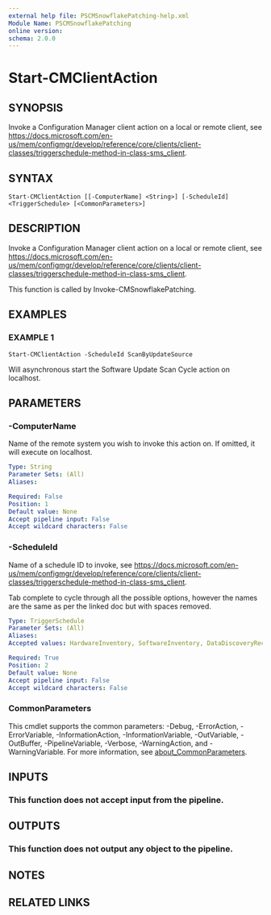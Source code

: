 ```yaml
---
external help file: PSCMSnowflakePatching-help.xml
Module Name: PSCMSnowflakePatching
online version:
schema: 2.0.0
---
```


# Start-CMClientAction

## SYNOPSIS
Invoke a Configuration Manager client action on a local or remote client, see https://docs.microsoft.com/en-us/mem/configmgr/develop/reference/core/clients/client-classes/triggerschedule-method-in-class-sms_client.

## SYNTAX

```
Start-CMClientAction [[-ComputerName] <String>] [-ScheduleId] <TriggerSchedule> [<CommonParameters>]
```

## DESCRIPTION
Invoke a Configuration Manager client action on a local or remote client, see https://docs.microsoft.com/en-us/mem/configmgr/develop/reference/core/clients/client-classes/triggerschedule-method-in-class-sms_client.

This function is called by Invoke-CMSnowflakePatching.

## EXAMPLES

### EXAMPLE 1
```
Start-CMClientAction -ScheduleId ScanByUpdateSource
```

Will asynchronous start the Software Update Scan Cycle action on localhost.

## PARAMETERS

### -ComputerName
Name of the remote system you wish to invoke this action on.
If omitted, it will execute on localhost.

```yaml
Type: String
Parameter Sets: (All)
Aliases:

Required: False
Position: 1
Default value: None
Accept pipeline input: False
Accept wildcard characters: False
```

### -ScheduleId
Name of a schedule ID to invoke, see https://docs.microsoft.com/en-us/mem/configmgr/develop/reference/core/clients/client-classes/triggerschedule-method-in-class-sms_client.

Tab complete to cycle through all the possible options, however the names are the same as per the linked doc but with spaces removed.

```yaml
Type: TriggerSchedule
Parameter Sets: (All)
Aliases:
Accepted values: HardwareInventory, SoftwareInventory, DataDiscoveryRecord, FileCollection, IDMIFCollection, ClientMachineAuthentication, MachinePolicyAssignmentsRequest, MachinePolicyEvaluation, RefreshDefaultMPTask, LocationServicesRefreshLocationsTask, LocationServicesTimeoutRefreshTask, UserPolicyAgentRequestAssignment, UserPolicyAgentEvaluateAssignment, SoftwareMeteringGeneratingUsageReport, SourceUpdateMessage, ClearingProxySettingsCache, MachinePolicyAgentCleanup, UserPolicyAgentCleanup, PolicyAgentValidateMachinePolicyAssignment, PolicyAgentValidateUserPolicyAssignment, RetryingOrRefreshingCertificatesInADonMP, PeerDPStatusReporting, PeerDPPendingPackageCheckSchedule, SUMUpdatesInstallSchedule, HardwareInventoryCollectionCycle, SoftwareInventoryCollectionCycle, DiscoveryDataCollectionCycle, FileCollectionCycle, IDMIFCollectionCycle, SoftwareMeteringUsageReportCycle, WindowsInstallerSourceListUpdateCycle, SoftwareUpdatesAssignmentsEvaluationCycle, BranchDistributionPointMaintenanceTask, SendUnsentStateMessage, StateSystemPolicyCacheCleanout, ScanByUpdateSource, UpdateStorePolicy, StateSystemPolicyBulkSendHigh, StateSystemPolicyBulkSendLow, ApplicationManagerPolicyAction, ApplicationManagerUserPolicyAction, ApplicationManagerGlobalEvaluationAction, PowerManagementStartSummarizer, EndpointDeploymentReevaluate, EndpointAMPolicyReevaluate, ExternalEventDetection

Required: True
Position: 2
Default value: None
Accept pipeline input: False
Accept wildcard characters: False
```

### CommonParameters
This cmdlet supports the common parameters: -Debug, -ErrorAction, -ErrorVariable, -InformationAction, -InformationVariable, -OutVariable, -OutBuffer, -PipelineVariable, -Verbose, -WarningAction, and -WarningVariable. For more information, see [about_CommonParameters](http://go.microsoft.com/fwlink/?LinkID=113216).

## INPUTS

### This function does not accept input from the pipeline.
## OUTPUTS

### This function does not output any object to the pipeline.
## NOTES

## RELATED LINKS
